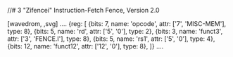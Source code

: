 //# 3 "Zifencei" Instruction-Fetch Fence, Version 2.0

[wavedrom, ,svg]
....
{reg: [
{bits: 7,  name: 'opcode',    attr: ['7', 'MISC-MEM'], type: 8},
{bits: 5,  name: 'rd',    attr: ['5', '0'], type: 2},
{bits: 3,  name: 'funct3', attr: ['3', 'FENCE.I'], type: 8},
{bits: 5,  name: 'rs1',   attr: ['5', '0'], type: 4},
{bits: 12, name: 'funct12', attr: ['12', '0'], type: 8},
]}
....
